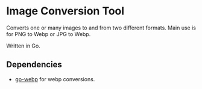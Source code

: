 # Image Conversion Tool

Converts one or many images to and from two different formats. Main use is for PNG to Webp or JPG to Webp.

Written in Go.

## Dependencies

- [go-webp](https://github.com/kolesa-team/go-webp) for webp conversions.
